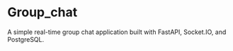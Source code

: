 # Group_chat
A simple real-time group chat application built with FastAPI, Socket.IO, and PostgreSQL.
